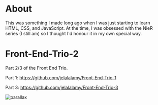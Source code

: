 # About

This was something I made long ago when I was just starting to learn HTML, CSS, and JavaScript. At the time, I was obsessed with the NieR series (I still am) so I thought I'd honour it in my own special way.

# Front-End-Trio-2
Part 2/3 of the Front End Trio.

Part 1: https://github.com/jelalalamy/Front-End-Trio-1

Part 3: https://github.com/jelalalamy/Front-End-Trio-3

![parallax](https://user-images.githubusercontent.com/55110521/134116636-afce22d1-f131-49f3-999a-d4a53da2a779.gif)
